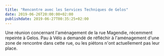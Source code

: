 ```yaml
---
title: "Rencontre avec les Services Techniques de Gelos"
date: 2019-06-26T20:00:00+02:00
publishdate: 2019-06-27T00:35:25+02:00
---
```

Une réunion concernant l'aménagement de la rue Magendie, récemment repeinte à
Gelos. Pau à Vélo a demandé de réfléchir à l'aménagement d'une zone de rencontre
dans cette rue, ou les piétons n'ont actuellement pas leur place.